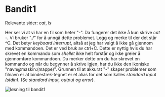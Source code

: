 # Bandit1

Relevante sider: _cat_, _ls_

Her ser vi at vi har en fil som heter "-". Da fungerer det ikke å kun skrive _cat -_. Vi bruker "./" for å unngå dette problemet. Legg og merke til der det står ^C. Det betyr _keyboard interrupt_, altså at jeg har valgt å ikke gå gjennom med kommandoen. Det er ved bruk av ctrl+C. Dette er nyttig hvis du har skrevet en kommando som _shellet_ ikke helt forstår og ikke greier å gjennomføre kommandoen. Du merker dette om du har skrevet en kommando og når du begynner å skrive igjen, har du ikke den ikoniske "navn@maskin:(mappe)". Grunnen til at akkurat "-" skaper problemer som filnavn er at bindestrek-tegnet er et alias for det som kalles _standard input (stdin)_. (Se _standard input, output og error_).

![løsning til bandit1](../../../bilder/løsning_bandit1.PNG)